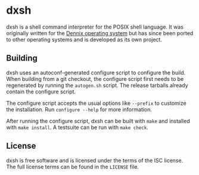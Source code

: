 # dxsh

dxsh is a shell command interpreter for the POSIX shell language. It was
originally written for the [Dennix operating system](https://github.com/dennis95/dennix)
but has since been ported to other operating systems and is developed as its own
project.

## Building

dxsh uses an autoconf-generated configure script to configure the build. When
building from a git checkout, the configure script first needs to be
regenerated by running the `autogen.sh` script. The release tarballs already
contain the configure script.

The configure script accepts the usual options like `--prefix` to customize the
installation. Run `configure --help` for more information.

After running the configure script, dxsh can be built with `make` and installed
with `make install`. A testsuite can be run with `make check`.

## License

dxsh is free software and is licensed under the terms of the ISC license.
The full license terms can be found in the `LICENSE` file.
